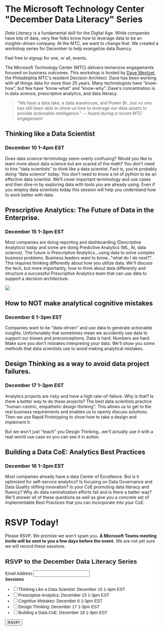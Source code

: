 # The Microsoft Technology Center "December Data Literacy" Series 

_Data Literacy_ is a fundamental skill for the Digital Age.  While companies have lots of data, very few folks know how to leverage data to be an _insights-driven_ company.  At the MTC, we want to change that.  We created a workshop series for December to help evangelize data fluency.  

Feel free to signup for one, or all, events.  

The Microsoft Technology Center (MTC) delivers immersive engagements focused on business outcomes.  This workshop is hosted by [Dave Wentzel](https://www.linkedin.com/in/dwentzel), the Philadelphia MTC's resident Decision Architect.  Dave has been working with all things data for more than 25 years.  Many technologists have “know-how”, but few have “know-what” and "know-why". Dave's concentration is in data science, prescriptive analytics, and data literacy.

>"We have a data lake, a data warehouse, and Power BI...but no one has still been able to show us how to leverage our data assets to provide actionable intelligence."  -- _heard during a recent MTC engagement_

## Thinking like a Data Scientist 

### December 10 1-4pm EST


Does data science terminology seem overly confusing? Would you like to learn more about data science but are scared of the math? You don't need to hire "data scientists" to think like a data scientist.  Fact is, you’re probably doing “data science” today. You don’t need to know a lot of python to be an effective data scientist. We’ll cover important terminology and use cases and then dive-in by exploring data with tools you are already using. Even if you employ data scientists today this session will help you understand how to work better with data.  

## Prescriptive Analytics:  The Future of Data in the Enterprise.   
### December 15 1-3pm EST 

Most companies are doing reporting and dashboarding (Descriptive Analytics) today and some are doing Predictive Analytics (ML, AI, data science).  The future is Prescriptive Analytics...using data to solve complex business problems.  Business leaders want to know..."what do I do next?".  This requires thinking differently about how you utilize data.  We'll discuss the tech, but more importantly, how to think about data differently and structure a successful Prescriptive Analytics team that can use data to support a decision architecture.    

<img align="center" src="https://davewentzel.com/images/dead07.png
">



## How to NOT make analytical cognitive mistakes 

### December 6 1-3pm EST

Companies want to be "data-driven" and use data to generate actionable insights.  Unfortunately that sometimes mean we accidently use data to support our biases and preconceptions.  Data is hard.  Numbers are hard.  Make sure you don't mistakes interpreting your data.  We'll show you some methods that data scientists use to avoid making analytical mistakes. 


## Design Thinking as a way to avoid data project failures. 
### December 17 1-3pm EST

Analytics projects are risky and have a high rate-of-failure.  Why is that?  Is there a better way to do these projects?  The best data scientists practice "human-centric, empathetic design thinking".  This allows us to get to the real business requirements and enables us to openly discuss solutions.  Then we use Rapid Prototyping to show how to take a design and implement it.  

But we won't just "teach" you Design Thinking...we'll actually use it with a real-world use case so you can see it in action.


## Building a Data CoE: Analytics Best Practices 
### December 16 1-3pm EST

Most companies already have a data Center of Excellence.  But is it optimized for self-service analytics?  Is focusing on Data Governance and Data Quality stifling innovation?  Is your CoE promoting data literacy and fluency?  Why do data centralization efforts fail and is there a better way?  We'll answer all of these questions as well as give you a concrete set of implementable Best Practices that you can incorporate into your CoE.  



# RSVP Today!

Please RSVP.  We promise we won't spam you.  **A Microsoft Teams meeting invite will be sent to you a few days before the event.**  We are not yet sure we will record these sessions.  

<!-- Begin Mailchimp Signup Form -->
<link href="//cdn-images.mailchimp.com/embedcode/classic-10_7_dtp.css" rel="stylesheet" type="text/css">
<style type="text/css">
	#mc_embed_signup{background:#fff; clear:left; font:14px Helvetica,Arial,sans-serif; }
	/* Add your own Mailchimp form style overrides in your site stylesheet or in this style block.
	   We recommend moving this block and the preceding CSS link to the HEAD of your HTML file. */
</style>
<div id="mc_embed_signup">
<form action="https://davewentzel.us20.list-manage.com/subscribe/post?u=342a8debdff4ff5e8fd8bed58&amp;id=463a843152" method="post" id="mc-embedded-subscribe-form" name="mc-embedded-subscribe-form" class="validate" target="_blank" novalidate>
    <div id="mc_embed_signup_scroll">
	<h2>RSVP to the December Data Literacy Series</h2>
<div class="mc-field-group">
	<label for="mce-EMAIL">Email Address </label>
	<input type="email" value="" name="EMAIL" class="required email" id="mce-EMAIL">
</div>
<div class="mc-field-group input-group">
    <strong>Sessions </strong>
    <ul><li><input type="checkbox" value="1" name="group[22088][1]" id="mce-group[22088]-22088-0"><label for="mce-group[22088]-22088-0">Thinking Like a Data Scientist:  December 10 1-4pm EST</label></li>
<li><input type="checkbox" value="2" name="group[22088][2]" id="mce-group[22088]-22088-1"><label for="mce-group[22088]-22088-1">Prescriptive Analytics:  December 15 1-3pm EST</label></li>
<li><input type="checkbox" value="4" name="group[22088][4]" id="mce-group[22088]-22088-2"><label for="mce-group[22088]-22088-2">Cognitive Mistakes:  December 6 1-3pm EST</label></li>
<li><input type="checkbox" value="8" name="group[22088][8]" id="mce-group[22088]-22088-3"><label for="mce-group[22088]-22088-3">Design Thinking:  December 17 1-3pm EST</label></li>
<li><input type="checkbox" value="16" name="group[22088][16]" id="mce-group[22088]-22088-4"><label for="mce-group[22088]-22088-4">Building a Data CoE:  December 16 1-3pm EST</label></li>
</ul>
</div>
	<div id="mce-responses" class="clear foot">
		<div class="response" id="mce-error-response" style="display:none"></div>
		<div class="response" id="mce-success-response" style="display:none"></div>
	</div>    <!-- real people should not fill this in and expect good things - do not remove this or risk form bot signups-->
    <div style="position: absolute; left: -5000px;" aria-hidden="true"><input type="text" name="b_342a8debdff4ff5e8fd8bed58_463a843152" tabindex="-1" value=""></div>
        <div class="optionalParent">
            <div class="clear foot">
                <input type="submit" value="RSVP!" name="subscribe" id="mc-embedded-subscribe" class="button">
                <p class="brandingLogo"></p>
            </div>
        </div>
    </div>
</form>
</div>
<script type='text/javascript' src='//s3.amazonaws.com/downloads.mailchimp.com/js/mc-validate.js'></script><script type='text/javascript'>(function($) {window.fnames = new Array(); window.ftypes = new Array();fnames[0]='EMAIL';ftypes[0]='email';fnames[1]='FNAME';ftypes[1]='text';fnames[2]='LNAME';ftypes[2]='text';fnames[3]='ADDRESS';ftypes[3]='address';fnames[4]='PHONE';ftypes[4]='phone';fnames[5]='BIRTHDAY';ftypes[5]='birthday';}(jQuery));var $mcj = jQuery.noConflict(true);</script>
<!--End mc_embed_signup-->